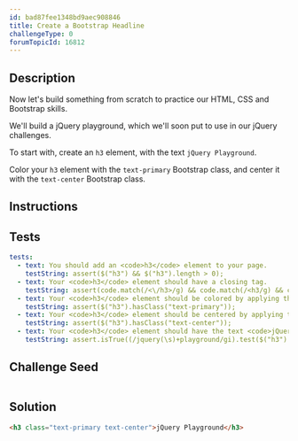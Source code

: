 ```yaml
---
id: bad87fee1348bd9aec908846
title: Create a Bootstrap Headline
challengeType: 0
forumTopicId: 16812
---
```


## Description

<section id='description'>

Now let's build something from scratch to practice our HTML, CSS and Bootstrap skills.

We'll build a jQuery playground, which we'll soon put to use in our jQuery challenges.

To start with, create an `h3` element, with the text `jQuery Playground`.

Color your `h3` element with the `text-primary` Bootstrap class, and center it with the `text-center` Bootstrap class.

</section>

## Instructions

<section id='instructions'>

</section>

## Tests

<section id='tests'>

```yml
tests:
  - text: You should add an <code>h3</code> element to your page.
    testString: assert($("h3") && $("h3").length > 0);
  - text: Your <code>h3</code> element should have a closing tag.
    testString: assert(code.match(/<\/h3>/g) && code.match(/<h3/g) && code.match(/<\/h3>/g).length === code.match(/<h3/g).length);
  - text: Your <code>h3</code> element should be colored by applying the class <code>text-primary</code>
    testString: assert($("h3").hasClass("text-primary"));
  - text: Your <code>h3</code> element should be centered by applying the class <code>text-center</code>
    testString: assert($("h3").hasClass("text-center"));
  - text: Your <code>h3</code> element should have the text <code>jQuery Playground</code>.
    testString: assert.isTrue((/jquery(\s)+playground/gi).test($("h3").text()));

```

</section>

## Challenge Seed

<section id='challengeSeed'>

<div id='html-seed'>

```html

```

</div>

</section>

## Solution

<section id='solution'>

```html
<h3 class="text-primary text-center">jQuery Playground</h3>
```

</section>
